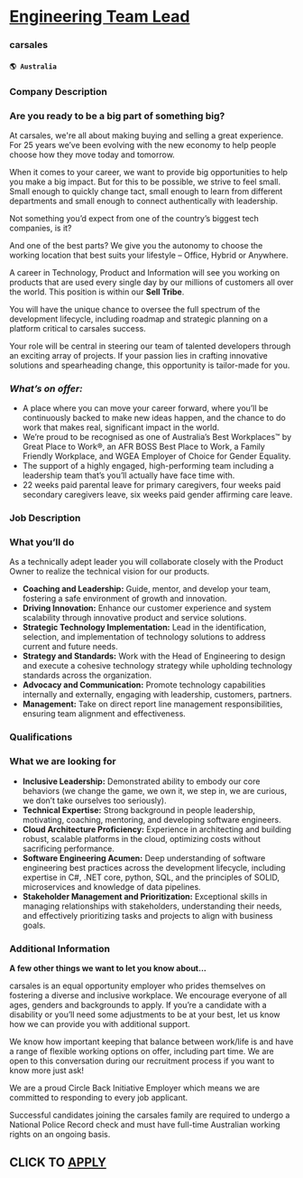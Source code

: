 # [Engineering Team Lead](https://www.remotewlb.com/apply/engineering-team-lead-64455)  
### carsales  
#### `🌎 Australia`  

### Company Description

### Are you ready to be a big part of something big?

At carsales, we're all about making buying and selling a great experience. For 25 years we’ve been evolving with the new economy to help people choose how they move today and tomorrow.

When it comes to your career, we want to provide big opportunities to help you make a big impact. But for this to be possible, we strive to feel small. Small enough to quickly change tact, small enough to learn from different departments and small enough to connect authentically with leadership.

Not something you’d expect from one of the country’s biggest tech companies, is it?

And one of the best parts? We give you the autonomy to choose the working location that best suits your lifestyle – Office, Hybrid or Anywhere.

A career in Technology, Product and Information will see you working on products that are used every single day by our millions of customers all over the world. This position is within our **Sell Tribe**.

You will have the unique chance to oversee the full spectrum of the development lifecycle, including roadmap and strategic planning on a platform critical to carsales success.

Your role will be central in steering our team of talented developers through an exciting array of projects. If your passion lies in crafting innovative solutions and spearheading change, this opportunity is tailor-made for you.

###  _What’s on offer:_

  * A place where you can move your career forward, where you’ll be continuously backed to make new ideas happen, and the chance to do work that makes real, significant impact in the world. 
  * We’re proud to be recognised as one of Australia’s Best Workplaces™ by Great Place to Work®, an AFR BOSS Best Place to Work, a Family Friendly Workplace, and WGEA Employer of Choice for Gender Equality.
  * The support of a highly engaged, high-performing team including a leadership team that’s you’ll actually have face time with. 
  * 22 weeks paid parental leave for primary caregivers, four weeks paid secondary caregivers leave, six weeks paid gender affirming care leave.

### Job Description

### What you’ll do

As a technically adept leader you will collaborate closely with the Product Owner to realize the technical vision for our products.

  * **Coaching and Leadership:** Guide, mentor, and develop your team, fostering a safe environment of growth and innovation.
  * **Driving Innovation:** Enhance our customer experience and system scalability through innovative product and service solutions.
  * **Strategic Technology Implementation:** Lead in the identification, selection, and implementation of technology solutions to address current and future needs.
  * **Strategy and Standards:** Work with the Head of Engineering to design and execute a cohesive technology strategy while upholding technology standards across the organization.
  * **Advocacy and Communication:** Promote technology capabilities internally and externally, engaging with leadership, customers, partners.
  * **Management:** Take on direct report line management responsibilities, ensuring team alignment and effectiveness.

### Qualifications

### What we are looking for

  * **Inclusive Leadership:** Demonstrated ability to embody our core behaviors (we change the game, we own it, we step in, we are curious, we don’t take ourselves too seriously).
  * **Technical Expertise:** Strong background in people leadership, motivating, coaching, mentoring, and developing software engineers.
  * **Cloud Architecture Proficiency:** Experience in architecting and building robust, scalable platforms in the cloud, optimizing costs without sacrificing performance.
  * **Software Engineering Acumen:** Deep understanding of software engineering best practices across the development lifecycle, including expertise in C#, .NET core, python, SQL, and the principles of SOLID, microservices and knowledge of data pipelines.
  * **Stakeholder Management and Prioritization:** Exceptional skills in managing relationships with stakeholders, understanding their needs, and effectively prioritizing tasks and projects to align with business goals.

### Additional Information

 **A few other things we want to let you know about...**

carsales is an equal opportunity employer who prides themselves on fostering a diverse and inclusive workplace. We encourage everyone of all ages, genders and backgrounds to apply. If you’re a candidate with a disability or you’ll need some adjustments to be at your best, let us know how we can provide you with additional support.

We know how important keeping that balance between work/life is and have a range of flexible working options on offer, including part time. We are open to this conversation during our recruitment process if you want to know more just ask!

We are a proud Circle Back Initiative Employer which means we are committed to responding to every job applicant.

Successful candidates joining the carsales family are required to undergo a National Police Record check and must have full-time Australian working rights on an ongoing basis.

  
## CLICK TO [APPLY](https://www.remotewlb.com/apply/engineering-team-lead-64455)

